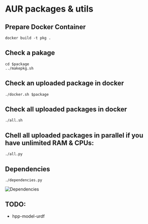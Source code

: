 # AUR packages & utils

## Prepare Docker Container

```
docker build -t pkg .
```

## Check a pakage

```
cd $package
../makepkg.sh
```

## Check an uploaded package in docker

`./docker.sh $package`

## Check all uploaded packages in docker

`./all.sh`

## Chell all uploaded packages in parallel if you have unlimited RAM & CPUs:

`./all.py`

## Dependencies

`./dependencies.py`

![Dependencies](https://cdn.rawgit.com/nim65s/aur/master/dependencies.gv.svg)

## TODO:

- hpp-model-urdf
